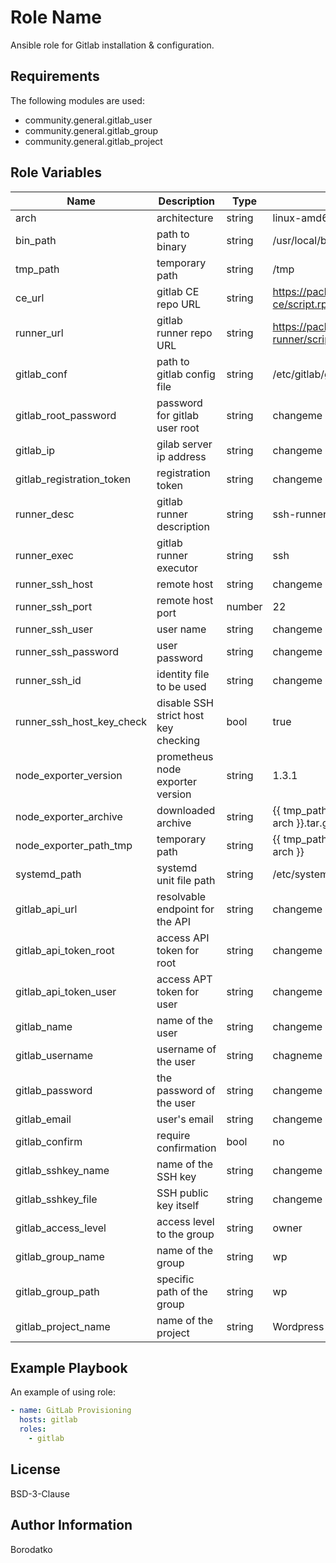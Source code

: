 Role Name
=========

Ansible role for Gitlab installation & configuration.


Requirements
------------

The following modules are used:
 - community.general.gitlab_user
 - community.general.gitlab_group
 - community.general.gitlab_project


Role Variables
--------------
| Name | Description | Type | Default Value|
|------|-------------|------|---------|
| arch | architecture  | string | linux-amd64 |
| bin_path | path to binary  | string | /usr/local/bin |
| tmp_path | temporary path  | string | /tmp |
| ce_url | gitlab CE repo URL | string | https://packages.gitlab.com/install/repositories/gitlab/gitlab-ce/script.rpm.sh |
| runner_url | gitlab runner repo URL | string | https://packages.gitlab.com/install/repositories/runner/gitlab-runner/script.rpm.sh |
| gitlab_conf | path to gitlab config file | string | /etc/gitlab/gitlab.rb |
| gitlab_root_password | password for gitlab user root | string | changeme |
| gitlab_ip | gilab server ip address| string | changeme |
| gitlab_registration_token | registration token | string | changeme |
| runner_desc | gitlab runner description | string | ssh-runner |
| runner_exec | gitlab runner executor | string | ssh |
| runner_ssh_host | remote host | string | changeme |
| runner_ssh_port | remote host port | number | 22 |
| runner_ssh_user | user name | string | changeme |
| runner_ssh_password | user password | string | changeme |
| runner_ssh_id | identity file to be used | string | changeme |
| runner_ssh_host_key_check | disable SSH strict host key checking | bool | true |
| node_exporter_version | prometheus node exporter version | string | 1.3.1 |
| node_exporter_archive | downloaded archive | string | {{ tmp_path }}/node_exporter-{{ node_exporter_version }}.{{ arch }}.tar.gz |
| node_exporter_path_tmp | temporary path | string | {{ tmp_path }}/node_exporter-{{ node_exporter_version }}.{{ arch }} |
| systemd_path | systemd unit file path | string | /etc/systemd/system |
| gitlab_api_url | resolvable endpoint for the API | string | changeme |
| gitlab_api_token_root | access API token for root | string | changeme |
| gitlab_api_token_user | access APT token for user | string | changeme |
| gitlab_name | name of the user | string | changeme |
| gitlab_username | username of the user | string | chagneme |
| gitlab_password | the password of the user | string | changeme |
| gitlab_email | user's email | string | changeme |
| gitlab_confirm | require confirmation | bool | no |
| gitlab_sshkey_name | name of the SSH key | string | changeme |
| gitlab_sshkey_file | SSH public key itself | string | changeme |
| gitlab_access_level | access level to the group | string | owner |
| gitlab_group_name | name of the group  | string | wp |
| gitlab_group_path | specific path of the group | string | wp |
| gitlab_project_name | name of the project | string | Wordpress |


Example Playbook
----------------

An example of using role:

```yaml
- name: GitLab Provisioning
  hosts: gitlab
  roles:
    - gitlab
```


License
-------

BSD-3-Clause


Author Information
------------------

Borodatko
